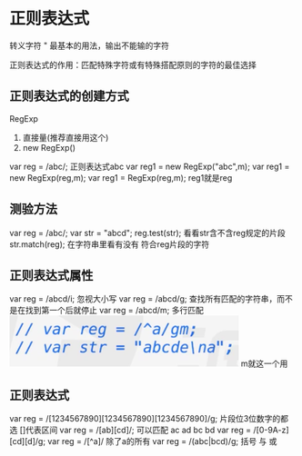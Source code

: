 # 正则表达式

转义字符 \"
最基本的用法，输出不能输的字符

正则表达式的作用：匹配特殊字符或有特殊搭配原则的字符的最佳选择

## 正则表达式的创建方式
RegExp
1. 直接量(推荐直接用这个)
2. new RegExp()

var reg = /abc/;  正则表达式abc
var reg1 = new RegExp("abc",m);
var reg1 = new RegExp(reg,m);
var reg1 = RegExp(reg,m); reg1就是reg

## 测验方法
var reg = /abc/;
var str = "abcd";
reg.test(str); 看看str含不含reg规定的片段
str.match(reg); 在字符串里看有没有 符合reg片段的字符
## 正则表达式属性
var reg = /abcd/i; 忽视大小写
var reg = /abcd/g; 查找所有匹配的字符串，而不是在找到第一个后就停止
var reg = /abcd/m; 多行匹配 
![](笔记/2020-04-20-15-32-14.png)
m就这一个用

## 正则表达式
var reg = /[1234567890][1234567890][1234567890]/g; 片段位3位数字的都选 []代表区间
var reg = /[ab][cd]/; 可以匹配 ac ad bc bd 
var reg = /[0-9A-z][cd][d]/g;
var reg = /[^a]/ 除了a的所有
var reg = /(abc|bcd)/g; 括号 与 或
